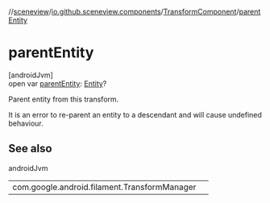 //[sceneview](../../../index.md)/[io.github.sceneview.components](../index.md)/[TransformComponent](index.md)/[parentEntity](parent-entity.md)

# parentEntity

[androidJvm]\
open var [parentEntity](parent-entity.md): [Entity](../../io.github.sceneview/index.md#1934583341%2FClasslikes%2F-1571379623)?

Parent entity from this transform.

It is an error to re-parent an entity to a descendant and will cause undefined behaviour.

## See also

androidJvm

| | |
|---|---|
| com.google.android.filament.TransformManager |  |
